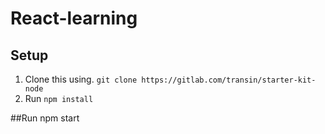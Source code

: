 # React-learning
## Setup
1. Clone this using. `git clone https://gitlab.com/transin/starter-kit-node`
2. Run `npm install`

##Run
npm start
